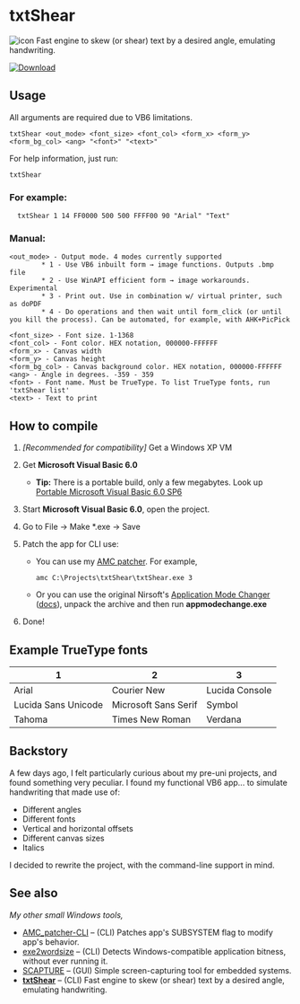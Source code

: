 # txtShear
![icon](icons8-insulin-pen-96.png) Fast engine to skew (or shear) text by a desired angle, emulating handwriting.

[![Download](https://img.shields.io/badge/download-success?style=for-the-badge&logo=github&logoColor=white)](https://github.com/TAbdiukov/txtShear/releases/download/2.00/txtShear.exe)

## Usage
All arguments are required due to VB6 limitations.

    txtShear <out_mode> <font_size> <font_col> <form_x> <form_y>
    <form_bg_col> <ang> "<font>" "<text>"
For help information, just run:

	txtShear

### For example:
      txtShear 1 14 FF0000 500 500 FFFF00 90 "Arial" "Text"

### Manual:
    <out_mode> - Output mode. 4 modes currently supported
            * 1 - Use VB6 inbuilt form → image functions. Outputs .bmp file
            * 2 - Use WinAPI efficient form → image workarounds. Experimental
            * 3 - Print out. Use in combination w/ virtual printer, such as doPDF
            * 4 - Do operations and then wait until form_click (or until you kill the process). Can be automated, for example, with AHK+PicPick

    <font_size> - Font size. 1-1368
    <font_col> - Font color. HEX notation, 000000-FFFFFF
    <form_x> - Canvas width
    <form_y> - Canvas height
    <form_bg_col> - Canvas background color. HEX notation, 000000-FFFFFF
    <ang> - Angle in degrees. -359 - 359
    <font> - Font name. Must be TrueType. To list TrueType fonts, run 'txtShear list'
    <text> - Text to print
 
## How to compile
1. *[Recommended for compatibility]* Get a Windows XP VM
2. Get **Microsoft Visual Basic 6.0** 

	* **Tip:** There is a portable build, only a few megabytes. Look up <ins>Portable Microsoft Visual Basic 6.0 SP6</ins>

3. Start **Microsoft Visual Basic 6.0**, open the project.
4. Go to File → Make *.exe → Save
5. Patch the app for CLI use:
	* You can use my [AMC patcher](https://github.com/TAbdiukov/AMC_patcher-CLI). For example,

		```
		amc C:\Projects\txtShear\txtShear.exe 3
		```
		
	* Or you can use the original Nirsoft's [Application Mode Changer](http://www.nirsoft.net/vb/console.zip) ([docs](http://www.nirsoft.net/vb/console.html)), unpack the archive and then run **appmodechange.exe**

6. Done!


## Example TrueType fonts

1|2|3|
-|-|-|
Arial|Courier New|Lucida Console|
Lucida Sans Unicode|Microsoft Sans Serif|Symbol|
Tahoma|Times New Roman|Verdana|

## Backstory

A few days ago, I felt particularly curious about my pre-uni projects, and found something very peculiar.  I found my functional VB6 app... to simulate handwriting that made use of:

* Different angles
* Different fonts
* Vertical and horizontal offsets
* Different canvas sizes
* Italics

I decided to rewrite the project, with the command-line support in mind.

## See also
*My other small Windows tools,*  

* [AMC_patcher-CLI](https://github.com/TAbdiukov/AMC_patcher-CLI) – (CLI) Patches app's SUBSYSTEM flag to modify app's behavior.
* [exe2wordsize](https://github.com/TAbdiukov/exe2wordsize) – (CLI) Detects Windows-compatible application bitness, without ever running it.
* [SCAPTURE](https://github.com/TAbdiukov/SCAPTURE) – (GUI) Simple screen-capturing tool for embedded systems.
* **<ins>txtShear</ins>** – (CLI) Fast engine to skew (or shear) text by a desired angle, emulating handwriting.
